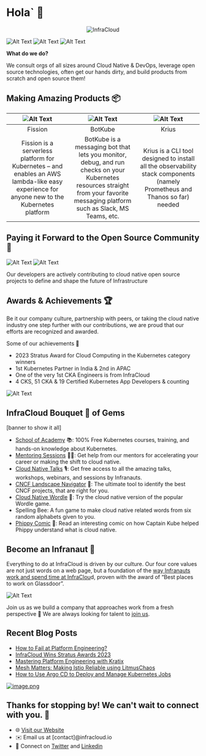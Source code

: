 # Hola` 👋

<p align="center">
  <img src="https://www.infracloud.io/assets/img/infracloud.svg" alt="InfraCloud">
</p>

![Alt Text](https://drive.google.com/uc?id=1j_YGDTzRudcFUK_WLzP-Lmlw4rkhvHCY)
![Alt Text](https://drive.google.com/uc?id=13JMHmwDeoO5ZFKHeufZxGNVGzjEplFnR)
![Alt Text](https://drive.google.com/uc?id=1uOLdo-3XtiW1HrZLLw-k1C1YpixGloUB)


**What do we do?**

We consult orgs of all sizes around Cloud Native & DevOps, leverage open source technologies, often get our hands dirty, and build products from scratch and open source them!

## Making Amazing Products 📦

|![Alt Text](https://drive.google.com/uc?id=15lJ6KvFNi6dwYRUiZXwH4hJKvef9lAyb)|![Alt Text](https://drive.google.com/uc?id=13X8YX0mNvnc6KGHexJGZSRinTOG3dM0t)|![Alt Text](https://drive.google.com/uc?id=1YhdqroYT55ngBPb3GvbyEkNYE2lSfT65)|
|:---:|:---:|:---:|
|Fission|BotKube|Krius|
|Fission is a serverless platform for Kubernetes – and enables an AWS lambda-like easy experience for anyone new to the Kubernetes platform|BotKube is a messaging bot that lets you monitor, debug, and run checks on your Kubernetes resources straight from your favorite messaging platform such as Slack, MS Teams, etc.|Krius is a CLI tool designed to install all the observability stack components (namely Prometheus and Thanos so far) needed

## Paying it Forward to the Open Source Community 🤖

![Alt Text](https://drive.google.com/uc?id=11FiJ4qSp40lQLAuJryby8jYzi0CRGpVK)
![Alt Text](https://drive.google.com/uc?id=1qXMmc-THpxnvX6CRSpTMg6kkPyAa7jYG)


Our developers are actively contributing to cloud native open source projects to define and shape the future of Infrastructure

## Awards & Achievements 🏆

Be it our company culture, partnership with peers, or taking the cloud native industry one step further with our contributions, we are proud that our efforts are recognized and awarded.

Some of our achievements 💪

- 2023 Stratus Award for Cloud Computing in the Kubernetes category winners
- 1st Kubernetes Partner in India & 2nd in APAC
- One of the very 1st CKA Engineers is from InfraCloud
- 4 CKS, 51 CKA & 19 Certified Kubernetes App Developers & counting

![Alt Text](https://drive.google.com/uc?id=1HN0hRPpOPZ5wAIw1Y5OdnDHlVANOO-nH)


## InfraCloud Bouquet 💐 of Gems

[banner to show it all]

- [School of Academy](https://www.infracloud.io/kubernetes-school/) 📚: 100% Free Kubernetes courses, training, and hands-on knowledge about Kubernetes.
- [Mentoring Sessions](https://www.infracloud.io/career-cloud-native/) 🧑‍🏫: Get help from our mentors for accelerating your career or making the shift to cloud native.
- [Cloud Native Talks](https://www.infracloud.io/cloud-native-talks/) 🎙️: Get free access to all the amazing talks, workshops, webinars, and sessions by Infranauts.
- [CNCF Landscape Navigator](https://www.infracloud.io/landscape-navigator/) 🧭: The ultimate tool to identify the best CNCF projects, that are right for you.
- [Cloud Native Wordle](https://www.infracloud.io/play/cloud-native-wordle/) 🧩: Try the cloud native version of the popular Wordle game.
- Spelling Bee: A fun game to make cloud native related words from six random alphabets given to you.
- [Phippy Comic](https://www.infracloud.io/phippy-cloud-native-transformation/) 📕: Read an interesting comic on how Captain Kube helped Phippy understand what is cloud native.

## Become an Infranaut 🌌

Everything to do at InfraCloud is driven by our culture. Our four core values are not just words on a web page, but a foundation of the [way Infranauts work and spend time at InfraClou](https://www.infracloud.io/the-infracloud-way/)d, proven with the award of “Best places to work on Glassdoor”.

![Alt Text](https://drive.google.com/uc?id=1bgOLvG88MzyGL8198esSRXOQLk89VmWo)


Join us as we build a company that approaches work from a fresh perspective 🌿 We are always looking for talent to [join us](https://www.infracloud.io/careers/).

## Recent Blog Posts

<!-- BLOG-POST-LIST:START -->
- [How to Fail at Platform Engineering?](https://www.infracloud.io/blogs/how-to-fail-at-platform-engineering/)
- [InfraCloud Wins Stratus Awards 2023](https://www.infracloud.io/blogs/infracloud-wins-stratus-awards-2023/)
- [Mastering Platform Engineering with Kratix](https://www.infracloud.io/blogs/mastering-platform-engineering-with-kratix/)
- [Mesh Matters: Making Istio Reliable using LitmusChaos](https://www.infracloud.io/blogs/making-istio-reliable-using-litmuschaos/)
- [How to Use Argo CD to Deploy and Manage Kubernetes Jobs](https://www.infracloud.io/blogs/deploy-manage-kubernetes-jobs-using-argocd/)
<!-- BLOG-POST-LIST:END -->

[![image.png](https://i.postimg.cc/GpHxXJXj/image.png)](https://postimg.cc/94H9MT54)

## Thanks for stopping by! We can't wait to connect with you. 🎉

- 🌐 [Visit our Website](https://www.infracloud.io)
- ✉️ Email us at [contact]@infracloud.io
- 📱 Connect on [Twitter](https://twitter.com/infracloudio) and [Linkedin](https://www.linkedin.com/company/infracloudio/)
